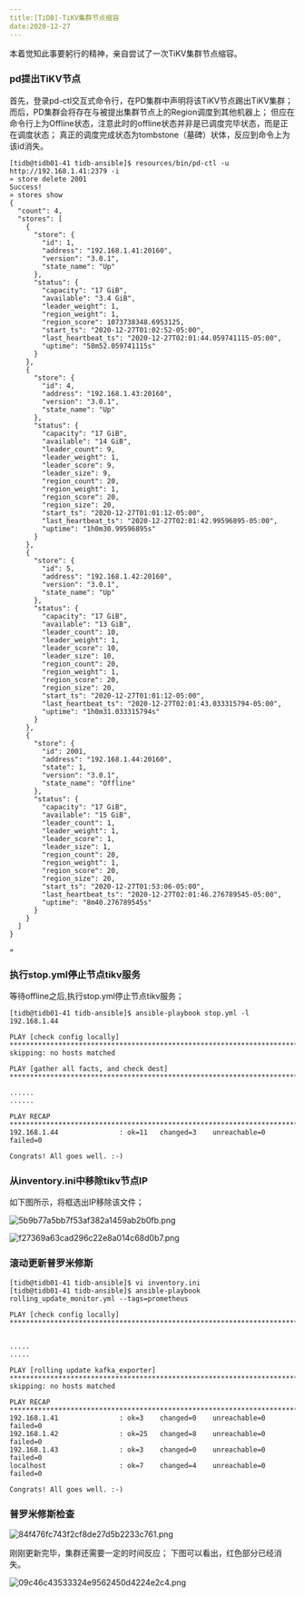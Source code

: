 ```yaml
---
title:[TiDB]-TiKV集群节点缩容
date:2020-12-27
---
```




本着觉知此事要躬行的精神，亲自尝试了一次TiKV集群节点缩容。



### pd提出TiKV节点

首先，登录pd-ctl交互式命令行，在PD集群中声明将该TiKV节点踢出TiKV集群；
而后，PD集群会将存在与被提出集群节点上的Region调度到其他机器上；
但应在命令行上为Offline状态，注意此时的offline状态并非是已调度完毕状态，而是正在调度状态；
真正的调度完成状态为tombstone（墓碑）状体，反应到命令上为该id消失。

```
[tidb@tidb01-41 tidb-ansible]$ resources/bin/pd-ctl -u http://192.168.1.41:2379 -i
» store delete 2001
Success!
» stores show
{
  "count": 4,
  "stores": [
    {
      "store": {
        "id": 1,
        "address": "192.168.1.41:20160",
        "version": "3.0.1",
        "state_name": "Up"
      },
      "status": {
        "capacity": "17 GiB",
        "available": "3.4 GiB",
        "leader_weight": 1,
        "region_weight": 1,
        "region_score": 1073738348.6953125,
        "start_ts": "2020-12-27T01:02:52-05:00",
        "last_heartbeat_ts": "2020-12-27T02:01:44.059741115-05:00",
        "uptime": "58m52.059741115s"
      }
    },
    {
      "store": {
        "id": 4,
        "address": "192.168.1.43:20160",
        "version": "3.0.1",
        "state_name": "Up"
      },
      "status": {
        "capacity": "17 GiB",
        "available": "14 GiB",
        "leader_count": 9,
        "leader_weight": 1,
        "leader_score": 9,
        "leader_size": 9,
        "region_count": 20,
        "region_weight": 1,
        "region_score": 20,
        "region_size": 20,
        "start_ts": "2020-12-27T01:01:12-05:00",
        "last_heartbeat_ts": "2020-12-27T02:01:42.99596895-05:00",
        "uptime": "1h0m30.99596895s"
      }
    },
    {
      "store": {
        "id": 5,
        "address": "192.168.1.42:20160",
        "version": "3.0.1",
        "state_name": "Up"
      },
      "status": {
        "capacity": "17 GiB",
        "available": "13 GiB",
        "leader_count": 10,
        "leader_weight": 1,
        "leader_score": 10,
        "leader_size": 10,
        "region_count": 20,
        "region_weight": 1,
        "region_score": 20,
        "region_size": 20,
        "start_ts": "2020-12-27T01:01:12-05:00",
        "last_heartbeat_ts": "2020-12-27T02:01:43.033315794-05:00",
        "uptime": "1h0m31.033315794s"
      }
    },
    {
      "store": {
        "id": 2001,
        "address": "192.168.1.44:20160",
        "state": 1,
        "version": "3.0.1",
        "state_name": "Offline"
      },
      "status": {
        "capacity": "17 GiB",
        "available": "15 GiB",
        "leader_count": 1,
        "leader_weight": 1,
        "leader_score": 1,
        "leader_size": 1,
        "region_count": 20,
        "region_weight": 1,
        "region_score": 20,
        "region_size": 20,
        "start_ts": "2020-12-27T01:53:06-05:00",
        "last_heartbeat_ts": "2020-12-27T02:01:46.276789545-05:00",
        "uptime": "8m40.276789545s"
      }
    }
  ]
}

»
```



### 执行stop.yml停止节点tikv服务

等待offline之后,执行stop.yml停止节点tikv服务；

```
[tidb@tidb01-41 tidb-ansible]$ ansible-playbook stop.yml -l 192.168.1.44

PLAY [check config locally] *********************************************************************************************************************************
skipping: no hosts matched

PLAY [gather all facts, and check dest] *********************************************************************************************************************

......
......

PLAY RECAP **************************************************************************************************************************************************
192.168.1.44               : ok=11   changed=3    unreachable=0    failed=0   

Congrats! All goes well. :-)
```



### 从inventory.ini中移除tikv节点IP

如下图所示，将框选出IP移除该文件；

![5b9b77a5bb7f53af382a1459ab2b0fb.png](http://cdn.lifemini.cn/dbblog/20201227/be8f5aa1d45b4107a3a32ba367b226e6.png)

![f27369a63cad296c22e8a014c68d0b7.png](http://cdn.lifemini.cn/dbblog/20201227/52da60141a0a45f8afd9872ef198ec4b.png)



### 滚动更新普罗米修斯

```
[tidb@tidb01-41 tidb-ansible]$ vi inventory.ini 
[tidb@tidb01-41 tidb-ansible]$ ansible-playbook rolling_update_monitor.yml --tags=prometheus

PLAY [check config locally] *********************************************************************************************************************************


.....
.....

PLAY [rolling update kafka_exporter] ************************************************************************************************************************
skipping: no hosts matched

PLAY RECAP **************************************************************************************************************************************************
192.168.1.41               : ok=3    changed=0    unreachable=0    failed=0   
192.168.1.42               : ok=25   changed=8    unreachable=0    failed=0   
192.168.1.43               : ok=3    changed=0    unreachable=0    failed=0   
localhost                  : ok=7    changed=4    unreachable=0    failed=0   

Congrats! All goes well. :-)
```



### 普罗米修斯检查

![84f476fc743f2cf8de27d5b2233c761.png](http://cdn.lifemini.cn/dbblog/20201227/13103cdaa9ef4c49afb1d89d50a334be.png)

刚刚更新完毕，集群还需要一定的时间反应；
下图可以看出，红色部分已经消失。

![09c46c43533324e9562450d4224e2c4.png](http://cdn.lifemini.cn/dbblog/20201227/f83b5cb124a0412d8c32df717c55ed38.png)